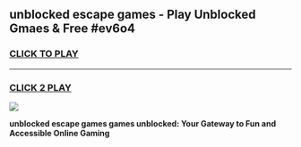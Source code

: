 
## unblocked escape games - Play Unblocked Gmaes & Free #ev6o4
<h3>
<a href="https://news.freeplayer.one?title=unblocked_escape_games&ref=03M">CLICK TO PLAY</a></h3>
<hr>

<h3>
<a href="https://news.freeplayer.one?title=unblocked_escape_games&ref=03M">CLICK 2 PLAY</a>
  
</h3>

<a href="https://news.freeplayer.one?title=unblocked_escape_games&ref=03M"><img src="https://clearcache.store/games.png"></a>


**unblocked escape games games unblocked: Your Gateway to Fun and Accessible Online Gaming**
